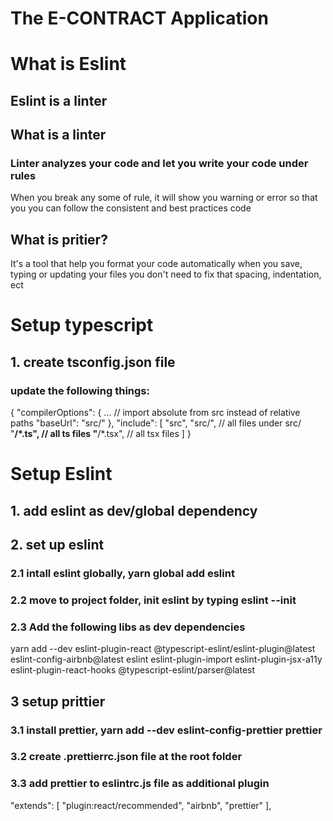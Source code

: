 # The E-CONTRACT Application

# What is Eslint

## Eslint is a linter

## What is a linter

### Linter analyzes your code and let you write your code under rules

When you break any some of rule, it will show you warning or error so that you you can follow the consistent and best practices code

## What is pritier?

It's a tool that help you format your code automatically when you save, typing or updating your files you don't need to fix that spacing, indentation, ect

# Setup typescript

## 1. create tsconfig.json file

### update the following things:

{
"compilerOptions": {
...
// import absolute from src instead of relative paths
"baseUrl": "src/"
},
"include": [
"src",
"src/", // all files under src/
"**/*.ts", // all ts files
"**/*.tsx", // all tsx files
]
}

# Setup Eslint

## 1. add eslint as dev/global dependency

## 2. set up eslint

### 2.1 intall eslint globally, yarn global add eslint

### 2.2 move to project folder, init eslint by typing eslint --init

### 2.3 Add the following libs as dev dependencies

yarn add --dev eslint-plugin-react @typescript-eslint/eslint-plugin@latest eslint-config-airbnb@latest eslint eslint-plugin-import eslint-plugin-jsx-a11y eslint-plugin-react-hooks @typescript-eslint/parser@latest

## 3 setup prittier

### 3.1 install prettier, yarn add --dev eslint-config-prettier prettier

### 3.2 create .prettierrc.json file at the root folder

### 3.3 add prettier to eslintrc.js file as additional plugin

"extends": [
"plugin:react/recommended",
"airbnb",
"prettier"
],
